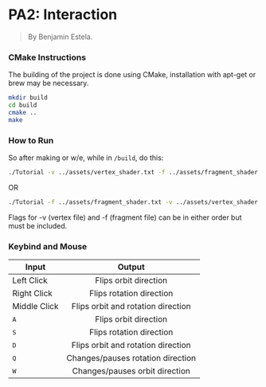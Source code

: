 # PA2: Interaction

> By Benjamin Estela.

### CMake Instructions
The building of the project is done using CMake, installation with apt-get or brew may be necessary.

```bash
mkdir build
cd build
cmake ..
make
```

### How to Run
So after making or w/e, while in `/build`, do this:
```bash
./Tutorial -v ../assets/vertex_shader.txt -f ../assets/fragment_shader.txt
```
OR
```bash
./Tutorial -f ../assets/fragment_shader.txt -v ../assets/vertex_shader.txt 
```
Flags for -v (vertex file) and -f (fragment file) can be in either order but must be included.

### Keybind and Mouse
| Input         | Output        |
| ------------- |:-------------:|
| Left Click    | Flips orbit direction            |
| Right Click   | Flips rotation direction             |
| Middle Click  | Flips orbit and rotation direction            |
| <kbd>A</kbd>  | Flips orbit direction             |
| <kbd>S</kbd>  | Flips rotation direction             |
| <kbd>D</kbd>  | Flips orbit and rotation direction             |
| <kbd>Q</kbd>  | Changes/pauses rotation direction             |
| <kbd>W</kbd>  | Changes/pauses orbit direction             |
